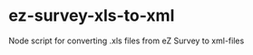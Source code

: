 ez-survey-xls-to-xml
====================

Node script for converting .xls files from eZ Survey to xml-files

